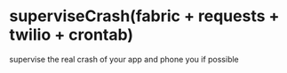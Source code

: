 # superviseCrash(fabric + requests + twilio + crontab)

supervise the real crash of your app and phone you if possible
